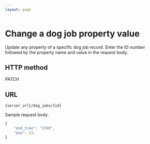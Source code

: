 ```yaml
---
layout: page
---
```


# Change a dog job property value

Update any property of a specific dog job record. Enter the ID number followed by the property name and value in the request body.

## HTTP method

PATCH

## URL

```shell
{server_url}/dog_jobs/{id}
```

Sample request body.

```js
{
    "end_time": "2100",
    "pay": 23,
}
```